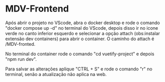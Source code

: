 # MDV-Frontend

Após abrir o projeto no VScode, abra o docker desktop e rode o comando "docker compose up -d" no
terminal do VScode, depois disso ir no icone verde no canto inferior esquerdo e selecionar a opção 
attach (obs:instalar extensão dev containers) para abrir o container. O caminho do attach é /MDV-fronted.

No terminal do container rode o comando "cd vuetify-project" e depois "npm run dev". 

Para salvar as alterações aplique "CTRL + S" e rode o comando "r" no terminal, senão a atualização
não aplica na web.

